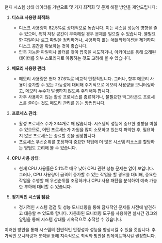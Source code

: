 현재 시스템 상태 데이터를 기반으로 몇 가지 최적화 및 문제 해결 방안을 제안드립니다:

1. **디스크 사용량 최적화**:
   - 디스크 사용량이 82.5%로 상대적으로 높습니다. 이는 시스템 성능에 영향을 줄 수 있으며, 특히 저장 공간이 부족해질 경우 문제를 일으킬 수 있습니다. 불필요한 파일이나 로그 파일을 정리하거나, 사용하지 않는 애플리케이션을 제거하여 디스크 공간을 확보하는 것이 좋습니다.
   - 압축 가능한 파일이나 폴더를 찾아 압축을 시도하거나, 아카이브를 통해 오래된 데이터를 외부 스토리지로 이동하는 것도 고려해 볼 수 있습니다.

2. **메모리 사용량 관리**:
   - 메모리 사용량은 현재 37.6%로 비교적 안정적입니다. 그러나, 향후 메모리 사용이 증가할 수 있는 가능성에 대비해 주기적으로 메모리 사용량을 모니터링하고, 메모리 누수가 발생하지 않도록 주의해야 합니다.
   - 자주 사용하지 않는 활성 프로세스를 종료하거나, 불필요한 백그라운드 프로세스를 줄이는 것도 메모리 관리를 돕는 방법입니다.

3. **프로세스 관리**:
   - 활성 프로세스 수가 234개로 꽤 많습니다. 시스템의 성능에 중요한 영향을 미칠 수 있으므로, 어떤 프로세스가 자원을 많이 소모하고 있는지 파악한 후, 필요하지 않은 프로세스는 종료할 것을 권장합니다.
   - 프로세스 우선순위를 조정하여 중요한 작업에 더 많은 시스템 리소스를 할당하는 방법도 고려해 볼 수 있습니다.

4. **CPU 사용 상태**:
   - 현재 CPU 사용률은 5.1%로 매우 낮아 CPU 관련 성능 문제는 없어 보입니다. 그러나, CPU 사용량이 급격히 증가할 수 있는 작업을 할 경우를 대비해, 중요한 작업을 수행할 때 우선순위를 조정하거나 CPU 사용 패턴을 분석하여 예측 가능한 부하에 대비할 수 있습니다.

5. **정기적인 시스템 점검**:
   - 정기적인 시스템 점검 및 성능 모니터링을 통해 잠재적인 문제를 사전에 발견하고 대응할 수 있도록 합니다. 자동화된 모니터링 도구를 사용하면 실시간 경고와 알림을 통해 시스템 상태를 지속적으로 추적할 수 있습니다.

이러한 방안을 통해 시스템의 전반적인 안정성과 성능을 향상시킬 수 있을 것입니다. 추가적인 모니터링과 분석을 통해 지속적으로 최적화 방안을 업데이트하시길 권장합니다.